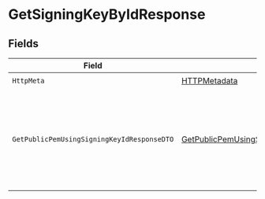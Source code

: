 # GetSigningKeyByIdResponse


## Fields

| Field                                                                                                                                                                                                                                                                                                                                                                                                                                                                                                                                                                                                                           | Type                                                                                                                                                                                                                                                                                                                                                                                                                                                                                                                                                                                                                            | Required                                                                                                                                                                                                                                                                                                                                                                                                                                                                                                                                                                                                                        | Description                                                                                                                                                                                                                                                                                                                                                                                                                                                                                                                                                                                                                     | Example                                                                                                                                                                                                                                                                                                                                                                                                                                                                                                                                                                                                                         |
| ------------------------------------------------------------------------------------------------------------------------------------------------------------------------------------------------------------------------------------------------------------------------------------------------------------------------------------------------------------------------------------------------------------------------------------------------------------------------------------------------------------------------------------------------------------------------------------------------------------------------------- | ------------------------------------------------------------------------------------------------------------------------------------------------------------------------------------------------------------------------------------------------------------------------------------------------------------------------------------------------------------------------------------------------------------------------------------------------------------------------------------------------------------------------------------------------------------------------------------------------------------------------------- | ------------------------------------------------------------------------------------------------------------------------------------------------------------------------------------------------------------------------------------------------------------------------------------------------------------------------------------------------------------------------------------------------------------------------------------------------------------------------------------------------------------------------------------------------------------------------------------------------------------------------------- | ------------------------------------------------------------------------------------------------------------------------------------------------------------------------------------------------------------------------------------------------------------------------------------------------------------------------------------------------------------------------------------------------------------------------------------------------------------------------------------------------------------------------------------------------------------------------------------------------------------------------------- | ------------------------------------------------------------------------------------------------------------------------------------------------------------------------------------------------------------------------------------------------------------------------------------------------------------------------------------------------------------------------------------------------------------------------------------------------------------------------------------------------------------------------------------------------------------------------------------------------------------------------------- |
| `HttpMeta`                                                                                                                                                                                                                                                                                                                                                                                                                                                                                                                                                                                                                      | [HTTPMetadata](../../Models/Components/HTTPMetadata.md)                                                                                                                                                                                                                                                                                                                                                                                                                                                                                                                                                                         | :heavy_check_mark:                                                                                                                                                                                                                                                                                                                                                                                                                                                                                                                                                                                                              | N/A                                                                                                                                                                                                                                                                                                                                                                                                                                                                                                                                                                                                                             |                                                                                                                                                                                                                                                                                                                                                                                                                                                                                                                                                                                                                                 |
| `GetPublicPemUsingSigningKeyIdResponseDTO`                                                                                                                                                                                                                                                                                                                                                                                                                                                                                                                                                                                      | [GetPublicPemUsingSigningKeyIdResponseDTO](../../Models/Components/GetPublicPemUsingSigningKeyIdResponseDTO.md)                                                                                                                                                                                                                                                                                                                                                                                                                                                                                                                 | :heavy_minus_sign:                                                                                                                                                                                                                                                                                                                                                                                                                                                                                                                                                                                                              | successfully fetched signing key                                                                                                                                                                                                                                                                                                                                                                                                                                                                                                                                                                                                | {<br/>"success": true,<br/>"data": {<br/>"workspaceId": "fc9d9368-6ee5-4b16-ae50-880ab374bdc6",<br/>"signingKeyId": "5ta85f64-5717-4562-b3fc-2c963f66afa6",<br/>"publicKey": "-----BEGIN PUBLIC KEY-----\nMIIBIjANBgkqhkiG9w0BAQEFAAOCAQ8AMIIBCgKCAQEAvfUkdkrPIZGOAwMwrkQ9Jr6uNEsVQCgax8xHMSf4Ib3IwlE90M/wLJZGmSWcaAWzH4nSE5qh/fF4E4xHY0hYMS78Ve9GSV8mtLfzjcZ0agfmFO0B0/YVaXNKDGc3CUWAOoONZEMCA3wqLNSZ3yQhr/IZ4xVqBR0GLSYtFt2VNNAmgfAQkVLcZy+3V1ZaC49EgK4AoR51iwwv9DzRjZ/3rM8MSS9lEy0WQGXP/x+0k8hQvq482r/G32TSG00ZSKQDpRFieaFh6YRxMd/R0bhVAvTTO8STQa/M4PZGoBFqkPTpCw5uShtpe+Hm85vlHk/2qYx5NqIe4l+c/yo4w/ny/QIDAQAB\n-----END PUBLIC KEY-----\n"<br/>}<br/>} |